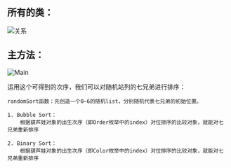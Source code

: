 ## 所有的类：


![关系](https://github.com/HIKARI513/java-2019-homeworks/blob/master/2-OOPBasics/%E9%83%AD%E5%A4%A9%E8%B4%A2-161180041/image/relation.png)

## 主方法：

![Main](https://github.com/HIKARI513/java-2019-homeworks/blob/master/2-OOPBasics/%E9%83%AD%E5%A4%A9%E8%B4%A2-161180041/image/Main.png)


运用这个可得到的次序，我们可以对随机站列的七兄弟进行排序：

    randomSort函数：先创造一个0~6的随机list，分别随机代表七兄弟的初始位置。

    1. Bubble Sort：
        根据葫芦娃对象的出生次序（即Order枚举中的index）对位排序的比较对象，就能对七兄弟重新排序

    2. Binary Sort：
        根据葫芦娃对象的出生次序（即Color枚举中的index）对位排序的比较对象，就能对七兄弟重新排序
    

